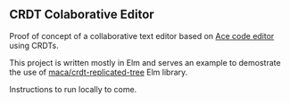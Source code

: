 CRDT Colaborative Editor
-----------------------

Proof of concept of a collaborative text editor based on
[Ace code editor](https://github.com/ajaxorg/ace) using CRDTs.

This project is written mostly in Elm and serves an example to
demostrate the use of
[maca/crdt-replicated-tree](https://package.elm-lang.org/packages/maca/crdt-replicated-tree/latest/)
Elm library.

Instructions to run locally to come.
